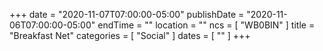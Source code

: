 +++
date = "2020-11-07T07:00:00-05:00"
publishDate = "2020-11-06T07:00:00-05:00"
endTime = ""
location = ""
ncs = [ "WB0BIN" ]
title = "Breakfast Net"
categories = [ "Social" ]
dates = [ "" ]
+++
